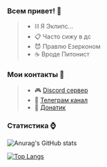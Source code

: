 ### Всем привет! 👋


>- ⛓ Я Эклипс...
>- 📋 Часто сижу в дс
>- 😈 Правлю Езерконом
>- ☕ Вроде Питонист

### Мои контакты 📱

>- 🎮  [Discord сервер](https://discord.gg/9ruymtaB8d)
>- 🛒  [Телеграм канал](https://t.me/ethercon_softs)
>- 💢  [Донатик](https://www.qiwi.com/n/THEARTEMII)


### Статистика ⌚

![Anurag's GitHub stats](https://github-readme-stats.vercel.app/api?username=Eclipse0001&show_icons=true&theme=radical)

[![Top Langs](https://github-readme-stats.vercel.app/api/top-langs/?username=Eclipse0001&layout=compact)](https://github.com/anuraghazra/github-readme-stats)
